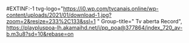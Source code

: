 #EXTINF:-1 tvg-logo="https://i0.wp.com/tvcanais.online/wp-content/uploads/2021/01/download-1.jpg?zoom=2&resize=233%2C133&ssl=1 "
Group-title=" Tv aberta Record", 
https://playpluspoa-lh.akamaihd.net/i/pp_poa@377864/index_720_av-b.m3u8?sd=10&rebase=on
